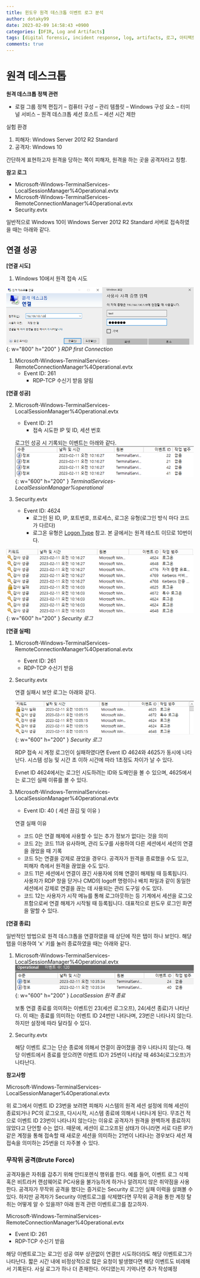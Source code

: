 ```yaml
---
title: 윈도우 원격 데스크톱 이벤트 로그 분석
author: dotaky99
date: 2023-02-09 14:58:43 +0900
categories: [DFIR, Log and Artifacts]
tags: [digital forensic, incident response, log, artifacts, 로그, 아티팩트, 윈도우 포렌식, rdp]
comments: true
---
```


# 원격 데스크톱

**원격 데스크톱 정책 관련**

- 로컬 그룹 정책 편집기 – 컴퓨터 구성 – 관리 템플릿 – Windows 구성 요소 – 터미널 서비스 – 원격 데스크톱 세션 호스트 – 세션 시간 제한


실험 환경

1. 피해자: Windows Server 2012 R2 Standard
2. 공격자: Windows 10

간단하게 표현하고자 원격을 당하는 쪽이 피해자, 원격을 하는 곳을 공격자라고 칭함.

**참고 로그**

- Microsoft-Windows-TerminalServices-LocalSessionManager%4Operational.evtx
- Microsoft-Windows-TerminalServices-RemoteConnectionManager%4Operational.evtx
- Security.evtx

일반적으로 Windows 10이 Windows Server 2012 R2 Standard 서버로 접속하였을 때는 아래와 같다.

## 연결 성공
**[연결 시도]**
1. Windows 10에서 원격 접속 시도

![RDP CON 1](/assets/img/post/20230209-RDP/con_1.png){: w="800" h="200" }
_RDP first Connection_

1. Microsoft-Windows-TerminalServices-RemoteConnectionManager%4Operational.evtx
   - Event ID: 261
     - RDP-TCP 수신기 받음 알림

**[연결 성공]**

2. Microsoft-Windows-TerminalServices-LocalSessionManager%4Operational.evtx
   - Event ID: 21
     - 접속 시도한 IP 및 ID, 세션 번호
    
    로그인 성공 시 기록되는 이벤트는 아래와 같다.
    ![RDP CON 1](/assets/img/post/20230209-RDP/login_localsession_1.png){: w="600" h="200" }
    _TerminalServices-LocalSessionManager%operational_

3. Security.evtx
    - Event ID: 4624
      - 로그인 된 ID, IP, 포트번호, 프로세스, 로그온 유형(로그인 방식 마다 코드가 다르다)
      - 로그온 유형은 [Logon Type](https://www.ultimatewindowssecurity.com/securitylog/encyclopedia/event.aspx?eventID=4624) 참고. 본 글에서는 원격 테스트 이므로 10번이다.

![RDP CON 1](/assets/img/post/20230209-RDP/login_security_1.png){: w="600" h="200" }
_Security 로그_


**[연결 실패]**
1. Microsoft-Windows-TerminalServices-RemoteConnectionManager%4Operational.evtx
   - Event ID: 261
   - RDP-TCP 수신기 받음

2. Security.evtx

    연결 실패시 보안 로그는 아래와 같다.

    ![RDP CON 1](/assets/img/post/20230209-RDP/login_fail_1.png){: w="600" h="200" }
    _Security 로그_

    RDP 접속 시 계정 로그인이 실패하였다면 Event ID 4624와 4625가 동시에 나타난다. 시스템 성능 및 시간 초 이하 시간에 따라 1초정도 차이가 날 수 있다.

    Evnet ID 4624에서는 로그인 시도하려는 ID와 도메인을 볼 수 있으며, 4625에서는 로그인 실패 이류를 볼 수 있다.

3. Microsoft-Windows-TerminalServices-LocalSessionManager%4Operational.evtx
   - Event ID: 40 ( 세션 끊김 및 이유 )

    연결 실패 이유
    - 코드 0은 연결 해제에 사용할 수 있는 추가 정보가 없다는 것을 의미
    - 코드 2는 코드 11과 유사하며, 관리 도구를 사용하여 다른 세션에서 세션의 연결을 끊었을 때 기록
    - 코드 5는 연결을 강제로 끊었을 경우다. 공격자가 원격을 종료했을 수도 있고, 피해자 측에서 원격을 끊었을 수도 있다.
    - 코드 11은 세션에서 연결이 끊긴 사용자에 의해 연결이 해제될 때 등록됩니다. 사용자가 RDP 창을 닫거나 CMD의 logoff 명령이나 배치 파일과 같이 동일한 세션에서 강제로 연결을 끊는 데 사용되는 관리 도구일 수도 있다.
    - 코드 12는 사용자가 시작 메뉴를 통해 로그아웃하는 등 기계에서 세션을 로그오프함으로써 연결 해제가 시작될 때 등록됩니다. 대표적으로 윈도우 로그인 화면을 말할 수 있다.

**[연결 종료]**

일반적인 방법으로 원격 데스크톱을 연결하였을 때 상단에 작은 탭이 하나 보인다. 해당 탭을 이용하여 'x' 키를 눌러 종료하였을 때는 아래와 같다.

1. Microsoft-Windows-TerminalServices-LocalSessionManager%4Operational.evtx
    ![RDP CON 1](/assets/img/post/20230209-RDP/exit_rdp_1.png){: w="600" h="200" }
    _LocalSession 원격 종료_

    보통 연결 종료를 의미하는 이벤트인 23(세션 로그오프), 24(세션 종료)가 나타난다. 이 때는 종료를 의미하는 이벤트 ID 24번만 나타나며, 23번은 나타나지 않는다. 하지만 설정에 따라 달라질 수 있다. 

2. Security.evtx
    
    해당 이벤트 로그는 단순 종료에 의해서 연결이 끊어졌을 경우 나타나지 않는다. 해당 이벤트에서 종료를 얻으려면 이벤트 ID가 25번이 나타날 때 4634(로그오프)가 나타난다.

**참고사항**

Microsoft-Windows-TerminalServices-LocalSessionManager%4Operational.evtx

위 로그에서 이벤트 ID 23번을 보려면 피해자 시스템의 원격 세션 설정에 의해 세션이 종료되거나 PC의 로그오프, 다시시작, 시스템 종료에 의해서 나타나게 된다.
무조건 적으로 이벤트 ID 23번이 나타나지 않는다는 이유로 공격자가 원격을 완벽하게 종료하지 않았다고 단언할 수는 없다. 때문에, 세션이 로그오프된 상태가 아니라면 서로 다른 IP가 같은 계정을 통해 접속할 때 새로운 세션을 의미하는 21번이 나타나는 경우보다 세션 재접속을 의미하는 25번을 더 자주볼 수 있다.

### 무작위 공격(Brute Force)

공격자들은 자취를 감추기 위해 안티포렌식 행위를 한다. 예를 들어, 이벤트 로그 삭제 혹은 비트라커 랜섬웨어로 PC사용을 불가능하게 하거나 알려지지 않은 취약점을 사용한다.
공격자가 무작위 공격을 했다는 증거로는 Security 로그인 실패 이력을 살펴볼 수 있다. 하지만 공격자가 Security 이벤트로그를 삭제했다면 무작위 공격을 통한 계정 탈취는 어떻게 알 수 있을까? 아래 원격 관련 이벤트로그를 참고하자.

Microsoft-Windows-TerminalServices-RemoteConnectionManager%4Operational.evtx
   - Event ID: 261
   - RDP-TCP 수신기 받음

해당 이벤트로그는 로그인 성공 여부 상관없이 연결만 시도하더라도 해당 이벤트로그가 나타난다. 짧은 시간 내에 비정상적으로 많은 요청이 발생했다면 해당 이벤트도 비례해서 기록된다.
사실 로그가 하나 더 존재한다. 어디였는지 기억나면 추가 작성예정